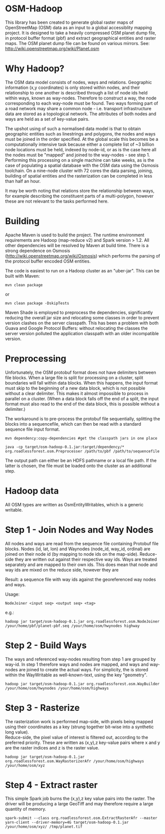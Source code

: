OSM-Hadoop
==========
This library has been created to generate global raster maps of OpenStreetMap (OSM) data as an input to a global accessiblity mapping project.
It is designed to take a heavily compressed OSM planet dump file, in protocol buffer format (pbf) and extract geographical entities and raster maps.
The OSM planet dump file can be found on various mirrors. See: http://wiki.openstreetmap.org/wiki/Planet.osm

Why Hadoop?
===========
The OSM data model consists of nodes, ways and relations.
Geographic information (x,y coordinates) is only stored within nodes, and their relationship to one another is described through a list of node ids held within ways, known as way-nodes.
Therefore to construct a way, the node corresponding to each way-node must be found. Two ways forming part of a road network may share a common node - i.e. transport infrastructure data are stored as a topological network.
The attributes of both nodes and ways are held as a set of key-value pairs.

The upshot using of such a normalised data model is that to obtain geographic entities such as linestrings and polygons, 
the nodes and ways must be joined in the order specified. At the global scale this becomes be a computationally intensive task because either a complete list of ~3 billion node locations must be held, indexed by node-id, or as is the case here all the nodes must be "mapped" and joined to the way-nodes - see step 1.  
Performing this processing on a single machine can take weeks, as is the case of populating a spatial database with the OSM data using the Osmosis toolchain.  On a nine-node cluster with 72 cores the data parsing, joining, building of spatial entities and the rasterization can be completed in less than half an hour.

It may be worth noting that relations store the relationship between ways, for example describing the constituent parts of a multi-polygon, however these are not relevant to the tasks performed here.


Building
========
Apache Maven is used to build the project. The runtime environment requirements are Hadoop (map-reduce v2) and Spark version > 1.2. All other dependencies will be resolved by Maven at build time.
There is a strong dependence on Osmosis (http://wiki.openstreetmap.org/wiki/Osmosis) which performs the parsing of the protocol buffer encoded OSM entities.

The code is easiest to run on a Hadoop cluster as an "uber-jar".  This can be built with Maven:

```
mvn clean package 
```

or

```
mvn clean package -DskipTests
```

Maven Shade is employed to preprocess the dependencies, significantly reducing the overall jar size and relocating some classes in order to prevent version clashes on the server classpath. 
This has been a problem with both Guava and Google Protocol Buffers: without relocating the classes the server version polluted the application classpath with an older incompatible version.


Preprocessing
=============

Unfortunately, the OSM protobuf format does not have delimiters between file blocks. 
When a large file is split for processing on a cluster, split boundaries will fall within data blocks. 
When this happens, the input format must skip to the beginning of a new data block, which is not possible without a clear delimiter. 
This makes it almost impossible to process in parallel on a cluster.
(When a data block falls off the end of a split, the input format must also read to the end of the data block, this is possible without a delimiter.)

The workaround is to pre-process the protobuf file sequentially, splitting the blocks into a sequencefile, which can then be read with a standard sequence file input format.

```
mvn dependency:copy-dependencies #get the classpath jars in one place
```

```
java -cp target/osm-hadoop-0.1.jar:target/dependency/* org.roadlessforest.osm.Preprocesser /path/to/pbf /path/to/sequencefile
```

The output path can either be an HDFS pathname or a local file path. If the latter is chosen, the file must be loaded onto the cluster as an additional step.


Hadoop data
===========
All OSM types are written as OsmEntityWritables, which is a generic writable.


Step 1 - Join Nodes and Way Nodes
=================================
All nodes and ways are read from the sequence file containing Protobuf file blocks.
Nodes (id, lat, lon) and Waynodes (node_id, way_id, ordinal) are joined on their node id (by mapping to node ids on the map-side).
Reduce-side they are written out against their respective way ids. 
Ways are treated separately and are mapped to their own ids.
This does mean that node and way ids are mixed on the reduce side, however they are 

Result: a sequence file with way ids against the georeferenced way nodes and ways.

Usage: 
```
NodeJoiner <input seq> <output seq> <tag>
```

e.g.:
```
hadoop jar target/osm-hadoop-0.1.jar org.roadlessforest.osm.NodeJoiner  /your/home/pbf/planet-pbf.seq /your/home/osm/hwynodes highway
```


Step 2 - Build Ways
===================
The ways and referenced way-nodes resulting from step 1 are grouped by way-id. In step 1 therefore ways and nodes are mapped, and ways and way-nodes are joined to create the actual ways.
For simplicity, the  is stored within the WayWritable as well-known-text, using the key "geometry".

```
hadoop jar target/osm-hadoop-0.1.jar org.roadlessforest.osm.WayBuilder  /your/home/osm/hwynodes /your/home/osm/highways
```

Step 3 - Rasterize
============================
The rasterization work is performed map-side, with pixels being mapped using their coordinates as a key (strung together bit-wise into a synthetic long value).  
Reduce-side, the pixel value of interest is filtered out, according to the preferred priority. 
These are written as (x,y),z key-value pairs where x and y are the raster indices and z is the raster value.

```
hadoop jar target/osm-hadoop-0.1.jar org.roadlessforest.osm.WayRasterizerAfr /your/home/osm/highways /your/home/osm/xyz
```


Step 4 - Extract raster
============================
This simple Spark job burns the (x,y),z key value pairs into the raster.
The driver will be producing a large GeoTiff and may therefore require a large quantity of memory.

```
spark-submit --class org.roadlessforest.osm.ExtractRasterAfr --master yarn-client --driver-memory=4G target/osm-hadoop-0.1.jar /your/home/osm/xyz/ /tmp/planet.tif
```


